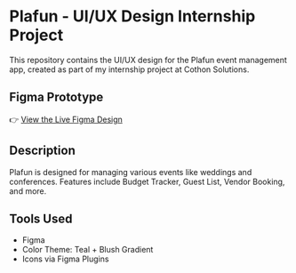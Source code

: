 # Plafun - UI/UX Design Internship Project

This repository contains the UI/UX design for the Plafun event management app, created as part of my internship project at Cothon Solutions.

## Figma Prototype

👉 [View the Live Figma Design](https://www.figma.com/proto/0yjkYlT6LOm2cIIa3Ur74q/Plafun?page-id=0%3A1&node-id=1-3&p=f&viewport=391%2C665%2C0.13&t=SCYuAxXfetVz1p8T-1&scaling=scale-down&content-scaling=fixed&starting-point-node-id=1%3A3&show-proto-sidebar=1)

## Description

Plafun is designed for managing various events like weddings and conferences. Features include Budget Tracker, Guest List, Vendor Booking, and more.

## Tools Used

- Figma
- Color Theme: Teal + Blush Gradient
- Icons via Figma Plugins
